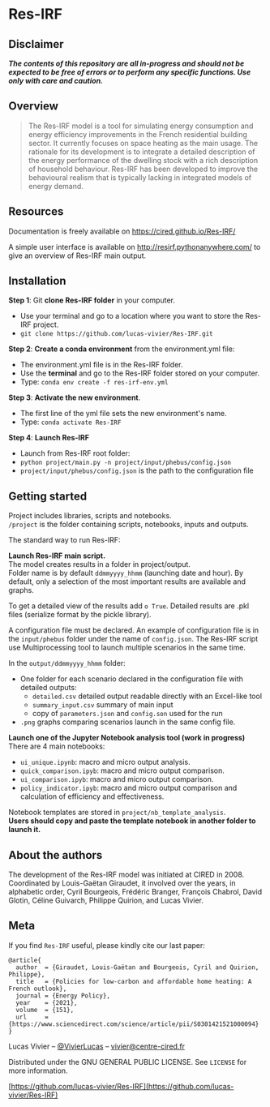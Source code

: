 # Res-IRF
## Disclaimer

**_The contents of this repository are all in-progress and should not be expected to be free of errors or to perform any
specific functions. Use only with care and caution._**

## Overview

> The Res-IRF model is a tool for simulating energy consumption and energy efficiency improvements in the French residential building sector. It currently focuses on space heating as the main usage. The rationale for its development is to integrate a detailed description of the energy performance of the dwelling stock with a rich description of household behaviour. Res-IRF has been developed to improve the behavioural realism that is typically lacking in integrated models of energy demand.

## Resources

Documentation is freely available on https://cired.github.io/Res-IRF/

A simple user interface is available on http://resirf.pythonanywhere.com/ to give an overview of Res-IRF main output.

## Installation

**Step 1**: Git **clone Res-IRF folder** in your computer.
   - Use your terminal and go to a location where you want to store the Res-IRF project.
   - `git clone https://github.com/lucas-vivier/Res-IRF.git`

**Step 2**: **Create a conda environment** from the environment.yml file:
   - The environment.yml file is in the Res-IRF folder.
   - Use the **terminal** and go to the Res-IRF folder stored on your computer.
   - Type: `conda env create -f res-irf-env.yml`

**Step 3**: **Activate the new environment**.
   - The first line of the yml file sets the new environment's name.
   - Type: `conda activate Res-IRF`

**Step 4**: **Launch Res-IRF**
   - Launch from Res-IRF root folder:
   - `python project/main.py -n project/input/phebus/config.json`
   - `project/input/phebus/config.json` is the path to the configuration file
   
## Getting started

Project includes libraries, scripts and notebooks.  
`/project` is the folder containing scripts, notebooks, inputs and outputs.  

The standard way to run Res-IRF:  

**Launch Res-IRF main script.**  
The model creates results in a folder in project/output.  
Folder name is by default `ddmmyyyy_hhmm` (launching date and hour).
By default, only a  selection of the most important results are available and graphs.

To get a detailed view of the results add `o True`. Detailed results are .pkl files (serialize format by the pickle
library).

A configuration file must be declared.
An example of configuration file is in the `input/phebus` folder under the name of `config.json`.
The Res-IRF script use Multiprocessing tool to launch multiple scenarios in the same time. 

In the `output/ddmmyyyy_hhmm` folder:
- One folder for each scenario declared in the configuration file with detailed outputs:
    - `detailed.csv` detailed output readable directly with an Excel-like tool
    - `summary_input.csv` summary of main input
    - copy of `parameters.json` and `config.son` used for the run
- `.png` graphs comparing scenarios launch in the same config file.

**Launch one of the Jupyter Notebook analysis tool (work in progress)**  
There are 4 main notebooks:
- `ui_unique.ipynb`: macro and micro output analysis.
- `quick_comparison.ipyb`: macro and micro output comparison.
- `ui_comparison.ipyb`: macro and micro output comparison.
- `policy_indicator.ipyb`: macro and micro output comparison and calculation of efficiency and effectiveness. 

Notebook templates are stored in `project/nb_template_analysis`.  
**Users should copy and paste the template notebook in another folder to launch it.**

## About the authors

The development of the Res-IRF model was initiated at CIRED in 2008. Coordinated by Louis-Gaëtan Giraudet, it involved
over the years, in alphabetic order, Cyril Bourgeois, Frédéric Branger, François Chabrol, David Glotin, Céline Guivarch,
Philippe Quirion, and Lucas Vivier.

## Meta

If you find `Res-IRF` useful, please kindly cite our last paper:
```
@article{
  author  = {Giraudet, Louis-Gaëtan and Bourgeois, Cyril and Quirion, Philippe},
  title   = {Policies for low-carbon and affordable home heating: A French outlook},
  journal = {Energy Policy},
  year    = {2021},
  volume  = {151},
  url     = {https://www.sciencedirect.com/science/article/pii/S0301421521000094}
}
```


Lucas Vivier – [@VivierLucas](https://twitter.com/VivierLucas) – vivier@centre-cired.fr

Distributed under the GNU GENERAL PUBLIC LICENSE. See ``LICENSE`` for more information.

[https://github.com/lucas-vivier/Res-IRF](https://github.com/lucas-vivier/Res-IRF)